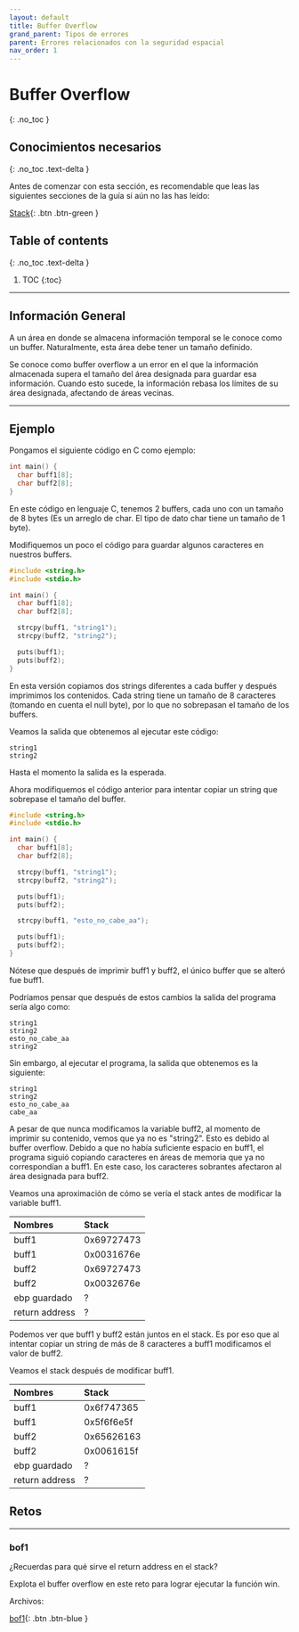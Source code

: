 ```yaml
---
layout: default
title: Buffer Overflow
grand_parent: Tipos de errores
parent: Errores relacionados con la seguridad espacial
nav_order: 1
---
```


# Buffer Overflow
{: .no_toc }

## Conocimientos necesarios
{: .no_toc .text-delta }

Antes de comenzar con esta sección, es recomendable que leas las siguientes
secciones de la guía si aún no las has leído:

[Stack](../../conceptos/stack.html){: .btn .btn-green }

## Table of contents
{: .no_toc .text-delta }

1. TOC
{:toc}

---

## Información General

A un área en donde se almacena información temporal se le conoce como
un buffer. Naturalmente, esta área debe tener un tamaño definido.

Se conoce como buffer overflow a un error en el que la información
almacenada supera el tamaño del área designada para guardar esa información.
Cuando esto sucede, la información rebasa los límites de su área designada,
afectando de áreas vecinas.

---

## Ejemplo

Pongamos el siguiente código en C como ejemplo:

```c
int main() {
  char buff1[8];
  char buff2[8];
}
```

En este código en lenguaje C, tenemos 2 buffers, cada uno con un
tamaño de 8 bytes (Es un arreglo de char. El tipo de dato char tiene un
tamaño de 1 byte).

Modifiquemos un poco el código para guardar algunos caracteres en nuestros
buffers.

```c
#include <string.h>
#include <stdio.h>

int main() {
  char buff1[8];
  char buff2[8];

  strcpy(buff1, "string1");
  strcpy(buff2, "string2");

  puts(buff1);
  puts(buff2);
}
```

En esta versión copiamos dos strings diferentes a cada buffer y después
imprimimos los contenidos. Cada string tiene un tamaño de 8 caracteres
(tomando en cuenta el null byte), por lo que no sobrepasan el tamaño
de los buffers.

Veamos la salida que obtenemos al ejecutar este código:

```
string1
string2
```

Hasta el momento la salida es la esperada.

Ahora modifiquemos el código anterior para intentar copiar un string
que sobrepase el tamaño del buffer.

```c
#include <string.h>
#include <stdio.h>

int main() {
  char buff1[8];
  char buff2[8];

  strcpy(buff1, "string1");
  strcpy(buff2, "string2");

  puts(buff1);
  puts(buff2);

  strcpy(buff1, "esto_no_cabe_aa");

  puts(buff1);
  puts(buff2);
}
```

Nótese que después de imprimir buff1 y buff2, el único buffer que se alteró
fue buff1.

Podríamos pensar que después de estos cambios la salida del programa sería algo
como:

```
string1
string2
esto_no_cabe_aa
string2
```

Sin embargo, al ejecutar el programa, la salida que obtenemos es la
siguiente:

```
string1
string2
esto_no_cabe_aa
cabe_aa
```

A pesar de que nunca modificamos la variable buff2, al momento de imprimir su
contenido, vemos que ya no es "string2". Esto es debido al buffer overflow.
Debido a que no había suficiente espacio en buff1, el programa siguió
copiando caracteres en áreas de memoria que ya no correspondían a buff1.
En este caso, los caracteres sobrantes afectaron al área designada para
buff2.

Veamos una aproximación de cómo se vería el stack antes de modificar la variable
buff1.


| Nombres        | Stack       |
|:---------------|:------------|
| buff1          | 0x69727473  |
| buff1          | 0x0031676e  |
| buff2          | 0x69727473  |
| buff2          | 0x0032676e  |
| ebp guardado   | ?           |
| return address | ?           |

Podemos ver que buff1 y buff2 están juntos en el stack. Es por eso que
al intentar copiar un string de más de 8 caracteres a buff1 modificamos
el valor de buff2.

Veamos el stack después de modificar buff1.

| Nombres        | Stack       |
|:---------------|:------------|
| buff1          | 0x6f747365  |
| buff1          | 0x5f6f6e5f  |
| buff2          | 0x65626163  |
| buff2          | 0x0061615f  |
| ebp guardado   | ?           |
| return address | ?           |

## Retos

---

### bof1

¿Recuerdas para qué sirve el return address en el stack?

Explota el buffer overflow en este reto para lograr ejecutar la función
win.

Archivos:

[bof1](../../retos/bof/bof1.zip){: .btn .btn-blue }
